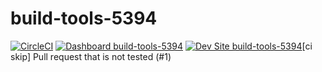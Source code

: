 # build-tools-5394

[![CircleCI](https://circleci.com/gh/pantheon-ci-bot/build-tools-5394.svg?style=shield)](https://circleci.com/gh/pantheon-ci-bot/build-tools-5394)
[![Dashboard build-tools-5394](https://img.shields.io/badge/dashboard-build_tools_5394-yellow.svg)](https://dashboard.pantheon.io/sites/f60ddde9-0372-4154-a371-ad70a0b71ce5#dev/code)
[![Dev Site build-tools-5394](https://img.shields.io/badge/site-build_tools_5394-blue.svg)](http://dev-build-tools-5394.pantheonsite.io/)[ci skip] Pull request that is not tested (#1)
